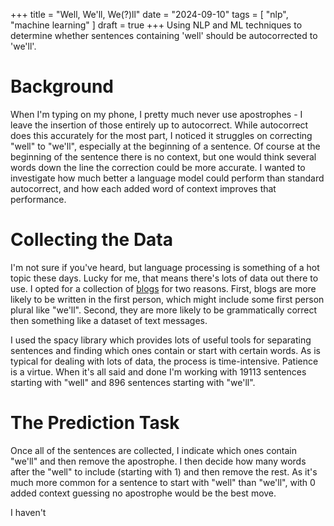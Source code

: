 +++
title = "Well, We'll, We(?)ll"
date = "2024-09-10"
tags = [
    "nlp",
    "machine learning"
]
draft = true
+++
Using NLP and ML techniques to determine whether sentences containing 'well' should be autocorrected to 'we'll'. <!--more-->

# Background
When I'm typing on my phone, I pretty much never use apostrophes - I leave the insertion of those entirely up to autocorrect. While autocorrect does this accurately for the most part, I noticed it struggles on correcting "well" to "we'll", especially at the beginning of a sentence. Of course at the beginning of the sentence there is no context, but one would think several words down the line the correction could be more accurate. I wanted to investigate how much better a language model could perform than standard autocorrect, and how each added word of context improves that performance.

# Collecting the Data
I'm not sure if you've heard, but language processing is something of a hot topic these days. Lucky for me, that means there's lots of data out there to use. I opted for a collection of [blogs](https://www.kaggle.com/datasets/rtatman/blog-authorship-corpus) for two reasons. First, blogs are more likely to be written in the first person, which might include some first person plural like "we'll". Second, they are more likely to be grammatically correct then something like a dataset of text messages.

I used the spacy library which provides lots of useful tools for separating sentences and finding which ones contain or start with certain words. As is typical for dealing with lots of data, the process is time-intensive. Patience is a virtue. When it's all said and done I'm working with 19113 sentences starting with "well" and 896 sentences starting with "we'll".

# The Prediction Task
Once all of the sentences are collected, I indicate which ones contain "we'll" and then remove the apostrophe. I then decide how many words after the "well" to include (starting with 1) and then remove the rest. As it's much more common for a sentence to start with "well" than "we'll", with 0 added context guessing no apostrophe would be the best move.

I haven't 